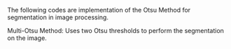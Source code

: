 The following codes are implementation of the Otsu Method for segmentation in image processing. 

Multi-Otsu Method:
Uses two Otsu thresholds to perform the segmentation on the image.
